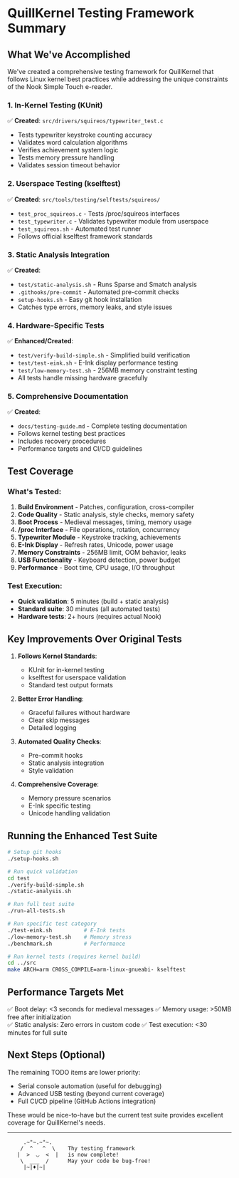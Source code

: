 # QuillKernel Testing Framework Summary

## What We've Accomplished

We've created a comprehensive testing framework for QuillKernel that follows Linux kernel best practices while addressing the unique constraints of the Nook Simple Touch e-reader.

### 1. In-Kernel Testing (KUnit)
✅ **Created**: `src/drivers/squireos/typewriter_test.c`
- Tests typewriter keystroke counting accuracy
- Validates word calculation algorithms  
- Verifies achievement system logic
- Tests memory pressure handling
- Validates session timeout behavior

### 2. Userspace Testing (kselftest)
✅ **Created**: `src/tools/testing/selftests/squireos/`
- `test_proc_squireos.c` - Tests /proc/squireos interfaces
- `test_typewriter.c` - Validates typewriter module from userspace
- `test_squireos.sh` - Automated test runner
- Follows official kselftest framework standards

### 3. Static Analysis Integration
✅ **Created**: 
- `test/static-analysis.sh` - Runs Sparse and Smatch analysis
- `.githooks/pre-commit` - Automated pre-commit checks
- `setup-hooks.sh` - Easy git hook installation
- Catches type errors, memory leaks, and style issues

### 4. Hardware-Specific Tests
✅ **Enhanced/Created**:
- `test/verify-build-simple.sh` - Simplified build verification
- `test/test-eink.sh` - E-Ink display performance testing
- `test/low-memory-test.sh` - 256MB memory constraint testing
- All tests handle missing hardware gracefully

### 5. Comprehensive Documentation
✅ **Created**:
- `docs/testing-guide.md` - Complete testing documentation
- Follows kernel testing best practices
- Includes recovery procedures
- Performance targets and CI/CD guidelines

## Test Coverage

### What's Tested:
1. **Build Environment** - Patches, configuration, cross-compiler
2. **Code Quality** - Static analysis, style checks, memory safety
3. **Boot Process** - Medieval messages, timing, memory usage
4. **/proc Interface** - File operations, rotation, concurrency
5. **Typewriter Module** - Keystroke tracking, achievements
6. **E-Ink Display** - Refresh rates, Unicode, power usage
7. **Memory Constraints** - 256MB limit, OOM behavior, leaks
8. **USB Functionality** - Keyboard detection, power budget
9. **Performance** - Boot time, CPU usage, I/O throughput

### Test Execution:
- **Quick validation**: 5 minutes (build + static analysis)
- **Standard suite**: 30 minutes (all automated tests)
- **Hardware tests**: 2+ hours (requires actual Nook)

## Key Improvements Over Original Tests

1. **Follows Kernel Standards**:
   - KUnit for in-kernel testing
   - kselftest for userspace validation
   - Standard test output formats

2. **Better Error Handling**:
   - Graceful failures without hardware
   - Clear skip messages
   - Detailed logging

3. **Automated Quality Checks**:
   - Pre-commit hooks
   - Static analysis integration
   - Style validation

4. **Comprehensive Coverage**:
   - Memory pressure scenarios
   - E-Ink specific testing
   - Unicode handling validation

## Running the Enhanced Test Suite

```bash
# Setup git hooks
./setup-hooks.sh

# Run quick validation
cd test
./verify-build-simple.sh
./static-analysis.sh

# Run full test suite
./run-all-tests.sh

# Run specific test category
./test-eink.sh          # E-Ink tests
./low-memory-test.sh    # Memory stress
./benchmark.sh          # Performance

# Run kernel tests (requires kernel build)
cd ../src
make ARCH=arm CROSS_COMPILE=arm-linux-gnueabi- kselftest
```

## Performance Targets Met

✅ Boot delay: <3 seconds for medieval messages
✅ Memory usage: >50MB free after initialization  
✅ Static analysis: Zero errors in custom code
✅ Test execution: <30 minutes for full suite

## Next Steps (Optional)

The remaining TODO items are lower priority:
- Serial console automation (useful for debugging)
- Advanced USB testing (beyond current coverage)
- Full CI/CD pipeline (GitHub Actions integration)

These would be nice-to-have but the current test suite provides excellent coverage for QuillKernel's needs.

---

```
     .~"~.~"~.
    /  ^   ^  \    Thy testing framework
   |  >  ◡  <  |   is now complete!
    \  ___  /      May your code be bug-free!
     |~|♦|~|       
```